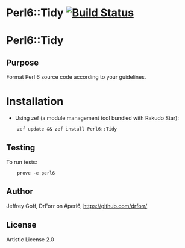 # Perl6::Tidy [![Build Status](https://secure.travis-ci.org/drforr/perl6-Perl6-Tidy.svg?branch=master)](http://travis-ci.org/drforr/perl6-Perl6-Tidy)
Perl6::Tidy
=======

## Purpose

Format Perl 6 source code according to your guidelines.

Installation
============

* Using zef (a module management tool bundled with Rakudo Star):

```
    zef update && zef install Perl6::Tidy
```

## Testing

To run tests:

```
    prove -e perl6
```

## Author

Jeffrey Goff, DrForr on #perl6, https://github.com/drforr/

## License

Artistic License 2.0
